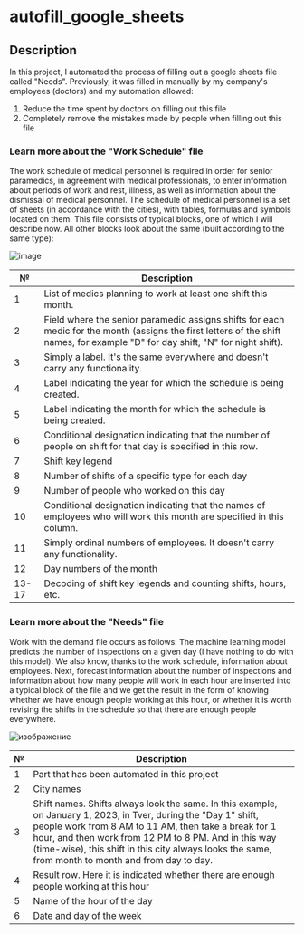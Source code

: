 # autofill_google_sheets
## Description
In this project, I automated the process of filling out a google sheets file called "Needs". Previously, it was filled in manually by my company's employees (doctors) and my automation allowed:
1. Reduce the time spent by doctors on filling out this file
2. Completely remove the mistakes made by people when filling out this file
### Learn more about the "Work Schedule" file
The work schedule of medical personnel is required in order for senior paramedics, in agreement with medical professionals, to enter information about periods of work and rest, illness, as well as information about the dismissal of medical personnel. The schedule of medical personnel is a set of sheets (in accordance with the cities), with tables, formulas and symbols located on them.
This file consists of typical blocks, one of which I will describe now. All other blocks look about the same (built according to the same type):

![image](https://github.com/CompilerCaster/autofill_google_sheets/assets/128957307/1decaf24-06a2-4e28-b7a5-45e94b3ec085)

| №  | Description                      |
|----|-----------------------------------------|
| 1  | List of medics planning to work at least one shift this month. |
| 2  | Field where the senior paramedic assigns shifts for each medic for the month (assigns the first letters of the shift names, for example "D" for day shift, "N" for night shift). |
| 3  | Simply a label. It's the same everywhere and doesn't carry any functionality. |
| 4  | Label indicating the year for which the schedule is being created. |
| 5  | Label indicating the month for which the schedule is being created. |
| 6  | Conditional designation indicating that the number of people on shift for that day is specified in this row. |
| 7  | Shift key legend |
| 8  | Number of shifts of a specific type for each day |
| 9  | Number of people who worked on this day |
| 10 | Conditional designation indicating that the names of employees who will work this month are specified in this column. |
| 11 | Simply ordinal numbers of employees. It doesn't carry any functionality. |
| 12 | Day numbers of the month |
| 13-17 | Decoding of shift key legends and counting shifts, hours, etc. |

### Learn more about the "Needs" file

Work with the demand file occurs as follows: The machine learning model predicts the number of inspections on a given day (I have nothing to do with this model). We also know, thanks to the work schedule, information about employees. Next, forecast information about the number of inspections and information about how many people will work in each hour are inserted into a typical block of the file and we get the result in the form of knowing whether we have enough people working at this hour, or whether it is worth revising the shifts in the schedule so that there are enough people everywhere.

![изображение](https://github.com/CompilerCaster/autofill_google_sheets/assets/128957307/5ac4cd13-d344-4310-9db1-ab9174edeb8e)

| №  | Description                                          |
|----|--------------------------------------------------------------|
| 1  | Part that has been automated in this project                 |
| 2  | City names                                                    |
| 3  | Shift names. Shifts always look the same. In this example, on January 1, 2023, in Tver, during the "Day 1" shift, people work from 8 AM to 11 AM, then take a break for 1 hour, and then work from 12 PM to 8 PM. And in this way (time-wise), this shift in this city always looks the same, from month to month and from day to day. |
| 4  | Result row. Here it is indicated whether there are enough people working at this hour |
| 5  | Name of the hour of the day                                   |
| 6  | Date and day of the week                                      |






